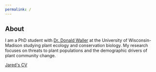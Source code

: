 ```yaml
---
permalink: /
---
```


## About

I am a PhD student with [Dr. Donald Waller](https://wallerlab.wiscweb.wisc.edu/) at the University of Wisconsin-Madison studying plant ecology and conservation biology. My research focuses on threats to plant populations and the demographic drivers of plant community change.

[Jared's CV]()
